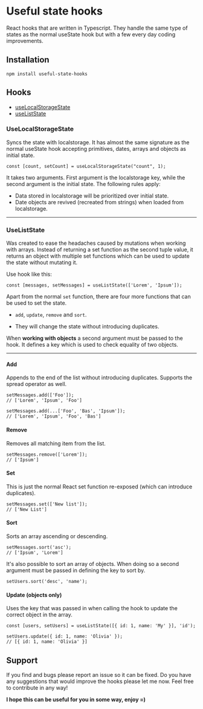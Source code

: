 # Useful state hooks

React hooks that are written in Typescript. They handle the same type of states as the normal useState hook but with a few every day coding improvements.

## Installation

```
npm install useful-state-hooks
```

## Hooks

- [useLocalStorageState ](#use-local-storage-state)
- [useListState](#use-list-state)

### UseLocalStorageState

Syncs the state with localstorage. It has almost the same signature as the normal useState hook accepting primitives, dates, arrays and objects as initial state.

```
const [count, setCount] = useLocalStorageState("count", 1);
```

It takes two arguments. First argument is the localstorage key, while the second argument is the initial state. The following rules apply:

- Data stored in localstorage will be prioritized over initial state.
- Date objects are revived (recreated from strings) when loaded from localstorage.

---

### UseListState

Was created to ease the headaches caused by mutations when working with arrays. Instead of returning a set function as the second tuple value, it returns an object with multiple set functions which can be used to update the state without mutating it.

Use hook like this:

```
const [messages, setMessages] = useListState(['Lorem', 'Ipsum']);
```

Apart from the normal `set` function, there are four more functions that can be used to set the state.

- `add`, `update`, `remove` and `sort`.

- They will change the state without introducing duplicates.

When **working with objects** a second argument must be passed to the hook. It defines a key which is used to check equality of two objects.

---

#### **Add**

Appends to the end of the list without introducing duplicates. Supports the spread operator as well.

```
setMessages.add(['Foo']);
// ['Lorem', 'Ipsum', 'Foo']

setMessages.add(...['Foo', 'Bas', 'Ipsum']);
// ['Lorem', 'Ipsum', 'Foo', 'Bas']
```

#### **Remove**

Removes all matching item from the list.

```
setMessages.remove(['Lorem']);
// ['Ipsum']
```

#### **Set**

This is just the normal React set function re-exposed (which can introduce duplicates).

```
setMessages.set(['New list']);
// ['New List']
```

#### **Sort**

Sorts an array ascending or descending.

```
setMessages.sort('asc');
// ['Ipsum', 'Lorem']
```

It's also possible to sort an array of objects. When doing so a second argument must be passed in defining the key to sort by.

```
setUsers.sort('desc', 'name');
```

#### **Update (objects only)**

Uses the key that was passed in when calling the hook to update the correct object in the array.

```
const [users, setUsers] = useListState([{ id: 1, name: 'My' }], 'id');

setUsers.update({ id: 1, name: 'Olivia' });
// [{ id: 1, name: 'Olivia' }]
```

## Support

If you find and bugs please report an issue so it can be fixed. Do you have any suggestions that would improve the hooks please let me now. Feel free to contribute in any way!

**I hope this can be useful for you in some way, enjoy =)**
